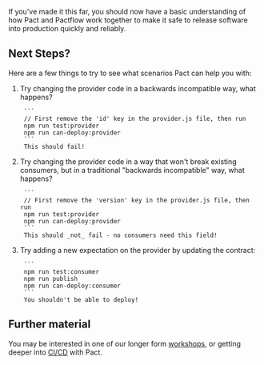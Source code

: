 If you've made it this far, you should now have a basic understanding of how Pact and Pactflow work together to make it safe to release software into production quickly and reliably.

## Next Steps?

Here are a few things to try to see what scenarios Pact can help you with:

1. Try changing the provider code in a backwards incompatible way, what happens?

        ```
        // First remove the 'id' key in the provider.js file, then run
        npm run test:provider
        npm run can-deploy:provider
        ```
        This should fail!

1. Try changing the provider code in a way that won't break existing consumers, but in a traditional "backwards incompatible" way, what happens?

        ```
        // First remove the 'version' key in the provider.js file, then run
        npm run test:provider
        npm run can-deploy:provider
        ```
        This should _not_ fail - no consumers need this field!

1. Try adding a new expectation on the provider by updating the contract:

        ```
        npm run test:consumer
        npm run publish
        npm run can-deploy:consumer
        ```
        You shouldn't be able to deploy!


## Further material

You may be interested in one of our longer form [workshops](https://docs.pact.io/implementation_guides/workshops), or getting deeper into [CI/CD](https://docs.pactflow.io/docs/workshops/ci-cd/) with Pact.